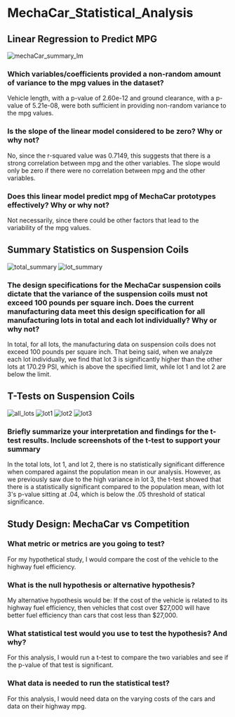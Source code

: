# MechaCar_Statistical_Analysis

## Linear Regression to Predict MPG
![mechaCar_summary_lm](https://user-images.githubusercontent.com/101145419/178184388-a60e4963-f534-4f9f-9e07-c8d55ffbbbf3.png)

### Which variables/coefficients provided a non-random amount of variance to the mpg values in the dataset?
Vehicle length, with a p-value of 2.60e-12 and ground clearance, with a p-value of 5.21e-08, were both sufficient in providing non-random variance to the mpg values.

### Is the slope of the linear model considered to be zero? Why or why not?
No, since the r-squared value was 0.7149, this suggests that there is a strong correlation between mpg and the other variables. The slope would only be zero if there were no correlation between mpg and the other variables.

### Does this linear model predict mpg of MechaCar prototypes effectively? Why or why not?
Not necessarily, since there could be other factors that lead to the variability of the mpg values. 




## Summary Statistics on Suspension Coils
![total_summary](https://user-images.githubusercontent.com/101145419/178184477-4f831f02-568e-4fc1-a534-2684af138225.png)
![lot_summary](https://user-images.githubusercontent.com/101145419/178184486-81a9d11e-22ae-45ac-85bd-da519be63973.png)

### The design specifications for the MechaCar suspension coils dictate that the variance of the suspension coils must not exceed 100 pounds per square inch. Does the current manufacturing data meet this design specification for all manufacturing lots in total and each lot individually? Why or why not?
In total, for all lots, the manufacturing data on suspension coils does not exceed 100 pounds per square inch. That being said, when we analyze each lot individually, we find that lot 3 is significantly higher than the other lots at 170.29 PSI, which is above the specified limit, while lot 1 and lot 2 are below the limit.


## T-Tests on Suspension Coils

![all_lots](https://user-images.githubusercontent.com/101145419/178184564-c4022b5d-f332-459c-a5a4-b38962862771.png)
![lot1](https://user-images.githubusercontent.com/101145419/178187048-f6a3061d-7f75-467e-9c58-88c6cc3580cd.png)
![lot2](https://user-images.githubusercontent.com/101145419/178187047-7d8b27a7-8fef-4ac6-8ba9-7a2332cf158e.png)
![lot3](https://user-images.githubusercontent.com/101145419/178187046-db583033-2981-480c-bf12-e065117177dd.png)

### Briefly summarize your interpretation and findings for the t-test results. Include screenshots of the t-test to support your summary
In the total lots, lot 1, and lot 2, there is no statistically significant difference when compared against the population mean in our analysis. However, as we previously saw due to the high variance in lot 3, the t-test showed that there is a statistically significant compared to the population mean, with lot 3's p-value sitting at .04, which is below the .05 threshold of statical significance.

## Study Design: MechaCar vs Competition

### What metric or metrics are you going to test?
For my hypothetical study, I would compare the cost of the vehicle to the highway fuel efficiency.

### What is the null hypothesis or alternative hypothesis?
My alternative hypothesis would be: If the cost of the vehicle is related to its highway fuel efficiency, then vehicles that cost over $27,000 will have better fuel efficiency than cars that cost less than $27,000. 

### What statistical test would you use to test the hypothesis? And why?
For this analysis, I would run a t-test to compare the two variables and see if the p-value of that test is significant.

### What data is needed to run the statistical test?
For this analysis, I would need data on the varying costs of the cars and data on their highway mpg.
